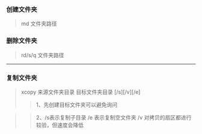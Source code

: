### 创建文件夹
> md 文件夹路径
### 删除文件夹
> rd/s/q 文件夹路径
---
### 复制文件夹
> xcopy 来源文件夹目录 目标文件夹目录 [/s][/v][/e]
>> 1、先创建目标文件夹可以避免询问

>> 2、/s表示复制子目录 /e 表示复制空文件夹  /v 对拷贝的扇区都进行较验，但速度会降低
